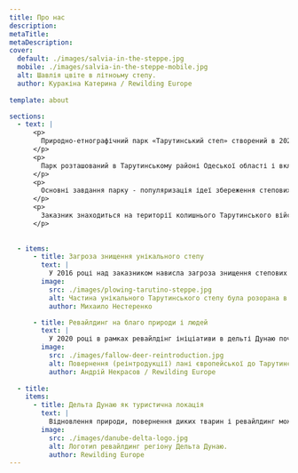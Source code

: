 ```yaml
---
title: Про нас
description: 
metaTitle: 
metaDescription:
cover:
  default: ./images/salvia-in-the-steppe.jpg
  mobile: ./images/salvia-in-the-steppe-mobile.jpg
  alt: Шавлія цвіте в літноьму степу.
  author: Куракіна Катерина / Rewilding Europe
  
template: about

sections:
  - text: |
      <p>
        Природно-етнографічний парк «Тарутинський степ» створений в 2020 році командами ентузіастів двох громадських організацій - природоохоронної організації "Rewilding Ukraine" і організації з регіонального розвитку «Центр регіональних досліджень», за підтримки місцевих громад та бізнесу.
      </p>
      <p>
        Парк розташований в Тарутинському районі Одеської області і включає в себе два основних компоненти: природне ядро - ландшафтний заказник місцевого значення, і етно-туристичний - центр етнографічного зеленого туризму та сімейного відпочинку «Фрумушика-Нова». Загальна площа парку становить 6 800 га, включаючи 5 200 га території ландшафтного заказника.
      </p>
      <p>
        Основні завдання парку - популяризація ідеї збереження степових екосистем і розумного використання їх ресурсів, надання відвідувачам можливості спілкування з природою, ознайомлення з історією і багатонаціональною культурою Бессарабії, підтримка історично сформованих місцевих типів природокористування і ремесел, а також створення сприятливих умов для відновлення унікальної екосистеми Тарутинського степу в усьому його різноманітті.
      </p>
      <p>
        Заказник знаходиться на території колишнього Тарутинського військового полігону і з моменту його створення в 1946 році до останніх років жодного разу не розорювався, а деякі ділянки цілинного степу не знали плуга протягом сотень років. Це дозволило зберегти природні багатства степу, його флору і фауну.
      </p>
 
 
  - items:
      - title: Загроза знищення унікального степу
        text: |
          У 2016 році над заказником нависла загроза знищення степових екосистем в результаті незаконної оранки його території. Близько чверті земель заказника були розорані і підлягають відновленню. Кампанія на захист заказника, проведена в 2016 році українськими і міжнародними природоохоронними організаціями та екологічною громадськістю, зупинила сільськогосподарські роботи на його території і зберегла унікальний природний об'єкт для майбутніх поколінь.
        image:
          src: ./images/plowing-tarutino-steppe.jpg
          alt: Частина унікального Тарутинського степу була розорана в 2016 році.
          author: Михаило Нестеренко

      - title: Ревайлдинг на благо природи і людей
        text: |
          У 2020 році в рамках ревайлдінг ініціативи в дельті Дунаю почалося відновлення розораних територій заказника. Також, у співпраці з проектом "Підвищення конкурентоспроможності сільських периферійних громад півдня Одеської області" запущена програма повернення (реінтродукції) великих травоїдних тварин в Тарутинський степ: влітку на огороджену ділянка степу з біосферного заповідника «Асканія-Нова» були завезені 20 куланів і 8 ланей європейських . В майбутньому планується повернення ще групи куланів, а також сайгаків, оленів благородних та української сірої худоби.
        image:
          src: ./images/fallow-deer-reintroduction.jpg
          alt: Повернення (реінтродукції) лані європейської до Тарутинського степу.
          author: Андрій Некрасов / Rewilding Europe
    
  - title:
    items:
      - title: Дельта Дунаю як туристична локація
        text: |
          Відновлення природи, повернення диких тварин і ревайлдинг можуть принести економічні вигоди, створити нові можливості для бізнесу, робочі місця і джерела прибутку. Природно-етнографічний парк «Тарутинський степ» - один з таких прикладів. Подібні еко-парки створюються і на інших відновлених територіях в дельті Дунаю - острові Єрмаков, озері Картал, на Стенцівсько-Жебріянівській гряді. Просуванню цих та інших ревайлдинг територій як туристичних локацій в Європі сприяє "European Safari Company". В Україні вони об'єднані під брендом дельти Дунаю.
        image:
          src: ./images/danube-delta-logo.jpg
          alt: Логотип ревайлдинг регіону Дельта Дунаю.
          author: Rewilding Europe
---
```


